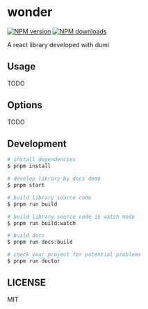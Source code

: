 # wonder

[![NPM version](https://img.shields.io/npm/v/wonder.svg?style=flat)](https://npmjs.org/package/wonder)
[![NPM downloads](http://img.shields.io/npm/dm/wonder.svg?style=flat)](https://npmjs.org/package/wonder)

A react library developed with dumi

## Usage

TODO

## Options

TODO

## Development

```bash
# install dependencies
$ pnpm install

# develop library by docs demo
$ pnpm start

# build library source code
$ pnpm run build

# build library source code in watch mode
$ pnpm run build:watch

# build docs
$ pnpm run docs:build

# check your project for potential problems
$ pnpm run doctor
```

## LICENSE

MIT
